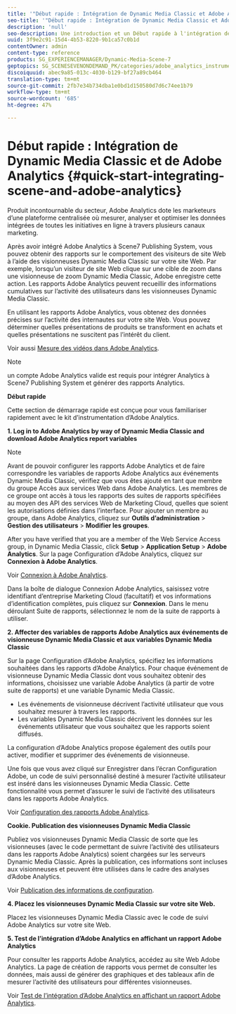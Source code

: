 ```yaml
---
title: '"Début rapide : Intégration de Dynamic Media Classic et Adobe Analytics "'
seo-title: '"Début rapide : Intégration de Dynamic Media Classic et Adobe Analytics "'
description: 'null'
seo-description: Une introduction et un Début rapide à l'intégration de Dynamic Media Classic et Adobe Analytics pour vous aider à vous familiariser rapidement.
uuid: 3f9e2c91-15d4-4b53-8220-9b1ca57c0b1d
contentOwner: admin
content-type: reference
products: SG_EXPERIENCEMANAGER/Dynamic-Media-Scene-7
geptopics: SG_SCENESEVENONDEMAND_PK/categories/adobe_analytics_instrumentation_kit
discoiquuid: abec9a85-013c-4030-b129-bf27a89cb464
translation-type: tm+mt
source-git-commit: 2fb7e34b734dba1e0bd1d150580d7d6c74ee1b79
workflow-type: tm+mt
source-wordcount: '685'
ht-degree: 47%

---
```



# Début rapide : Intégration de Dynamic Media Classic et de Adobe Analytics {#quick-start-integrating-scene-and-adobe-analytics}

Produit incontournable du secteur, Adobe Analytics dote les marketeurs d’une plateforme centralisée où mesurer, analyser et optimiser les données intégrées de toutes les initiatives en ligne à travers plusieurs canaux marketing.

Après avoir intégré Adobe Analytics à Scene7 Publishing System, vous pouvez obtenir des rapports sur le comportement des visiteurs de site Web à l’aide des visionneuses Dynamic Media Classic sur votre site Web. Par exemple, lorsqu’un visiteur de site Web clique sur une cible de zoom dans une visionneuse de zoom Dynamic Media Classic, Adobe enregistre cette action. Les rapports Adobe Analytics peuvent recueillir des informations cumulatives sur l’activité des utilisateurs dans les visionneuses Dynamic Media Classic.

En utilisant les rapports Adobe Analytics, vous obtenez des données précises sur l’activité des internautes sur votre site Web. Vous pouvez déterminer quelles présentations de produits se transforment en achats et quelles présentations ne suscitent pas l’intérêt du client.

Voir aussi [Mesure des vidéos dans Adobe Analytics](https://docs.adobe.com/content/help/en/media-analytics/using/media-overview.html).

>[!NOTE]
>
>un compte Adobe Analytics valide est requis pour intégrer Analytics à Scene7 Publishing System et générer des rapports Analytics.

**Début rapide**

Cette section de démarrage rapide est conçue pour vous familiariser rapidement avec le kit d’instrumentation d’Adobe Analytics. 

**1. Log in to Adobe Analytics by way of Dynamic Media Classic and download Adobe Analytics report variables**

>[!NOTE]
>
>Avant de pouvoir configurer les rapports Adobe Analytics et de faire correspondre les variables de rapports Adobe Analytics aux événements Dynamic Media Classic, vérifiez que vous êtes ajouté en tant que membre du groupe Accès aux services Web dans Adobe Analytics. Les membres de ce groupe ont accès à tous les rapports des suites de rapports spécifiées au moyen des API des services Web de Marketing Cloud, quelles que soient les autorisations définies dans l’interface. Pour ajouter un membre au groupe, dans Adobe Analytics, cliquez sur **Outils d’administration** > **Gestion des utilisateurs** > **Modifier les groupes**.

After you have verified that you are a member of the Web Service Access group, in Dynamic Media Classic, click **Setup** > **Application Setup** > **Adobe Analytics**. Sur la page Configuration d’Adobe Analytics, cliquez sur **Connexion à Adobe Analytics**.

Voir [Connexion à Adobe Analytics](log-analytics.md#log_in_to_adobe_analytics).

Dans la boîte de dialogue Connexion Adobe Analytics, saisissez votre identifiant d’entreprise Marketing Cloud (facultatif) et vos informations d’identification complètes, puis cliquez sur **Connexion**. Dans le menu déroulant Suite de rapports, sélectionnez le nom de la suite de rapports à utiliser.

**2. Affecter des variables de rapports Adobe Analytics aux événements de visionneuse Dynamic Media Classic et aux variables Dynamic Media Classic**

Sur la page Configuration d’Adobe Analytics, spécifiez les informations souhaitées dans les rapports d’Adobe Analytics. Pour chaque événement de visionneuse Dynamic Media Classic dont vous souhaitez obtenir des informations, choisissez une variable Adobe Analytics (à partir de votre suite de rapports) et une variable Dynamic Media Classic.

* Les événements de visionneuse décrivent l’activité utilisateur que vous souhaitez mesurer à travers les rapports.
* Les variables Dynamic Media Classic décrivent les données sur les événements utilisateur que vous souhaitez que les rapports soient diffusés.

La configuration d’Adobe Analytics propose également des outils pour activer, modifier et supprimer des événements de visionneuse.

Une fois que vous avez cliqué sur Enregistrer dans l’écran Configuration Adobe, un code de suivi personnalisé destiné à mesurer l’activité utilisateur est inséré dans les visionneuses Dynamic Media Classic. Cette fonctionnalité vous permet d’assurer le suivi de l’activité des utilisateurs dans les rapports Adobe Analytics.

Voir [Configuration des rapports Adobe Analytics](configuring-analytics-reports.md#configuring_adobe_analytics_reports).

**Cookie. Publication des visionneuses Dynamic Media Classic**

Publiez vos visionneuses Dynamic Media Classic de sorte que les visionneuses (avec le code permettant de suivre l’activité des utilisateurs dans les rapports Adobe Analytics) soient chargées sur les serveurs Dynamic Media Classic. Après la publication, ces informations sont incluses aux visionneuses et peuvent être utilisées dans le cadre des analyses d’Adobe Analytics.

Voir [Publication des informations de configuration](publishing-analytics-configuration-information.md#publishing_adobe_analytics_configuration_information).

**4. Placez les visionneuses Dynamic Media Classic sur votre site Web.**

Placez les visionneuses Dynamic Media Classic avec le code de suivi Adobe Analytics sur votre site Web.

**5. Test de l’intégration d’Adobe Analytics en affichant un rapport Adobe Analytics**

Pour consulter les rapports Adobe Analytics, accédez au site Web Adobe Analytics. La page de création de rapports vous permet de consulter les données, mais aussi de générer des graphiques et des tableaux afin de mesurer l’activité des utilisateurs pour différentes visionneuses.

Voir [Test de l’intégration d’Adobe Analytics en affichant un rapport Adobe Analytics](testing-integration-viewing-analytics-report.md#testing_the_integration_by_viewing_an_adobe_analytics_report).

